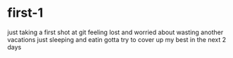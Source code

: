 # first-1
just taking a first shot at git
feeling lost and worried about wasting another vacations just sleeping and eatin
gotta try to cover up my best in the next 2 days

